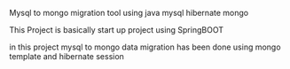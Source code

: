 Mysql to mongo migration tool using java mysql hibernate mongo


This Project is basically start up project using SpringBOOT 


in this project mysql to mongo data migration has been done using mongo template and hibernate session 
